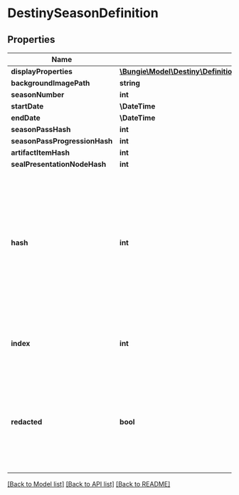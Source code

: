# DestinySeasonDefinition

## Properties
Name | Type | Description | Notes
------------ | ------------- | ------------- | -------------
**displayProperties** | [**\Bungie\Model\Destiny\Definitions\Common\DestinyDisplayPropertiesDefinition**](DestinyDisplayPropertiesDefinition.md) |  | [optional] 
**backgroundImagePath** | **string** |  | [optional] 
**seasonNumber** | **int** |  | [optional] 
**startDate** | **\DateTime** |  | [optional] 
**endDate** | **\DateTime** |  | [optional] 
**seasonPassHash** | **int** |  | [optional] 
**seasonPassProgressionHash** | **int** |  | [optional] 
**artifactItemHash** | **int** |  | [optional] 
**sealPresentationNodeHash** | **int** |  | [optional] 
**hash** | **int** | The unique identifier for this entity. Guaranteed to be unique for the type of entity, but not globally.  When entities refer to each other in Destiny content, it is this hash that they are referring to. | [optional] 
**index** | **int** | The index of the entity as it was found in the investment tables. | [optional] 
**redacted** | **bool** | If this is true, then there is an entity with this identifier/type combination, but BNet is not yet allowed to show it. Sorry! | [optional] 

[[Back to Model list]](../README.md#documentation-for-models) [[Back to API list]](../README.md#documentation-for-api-endpoints) [[Back to README]](../README.md)


